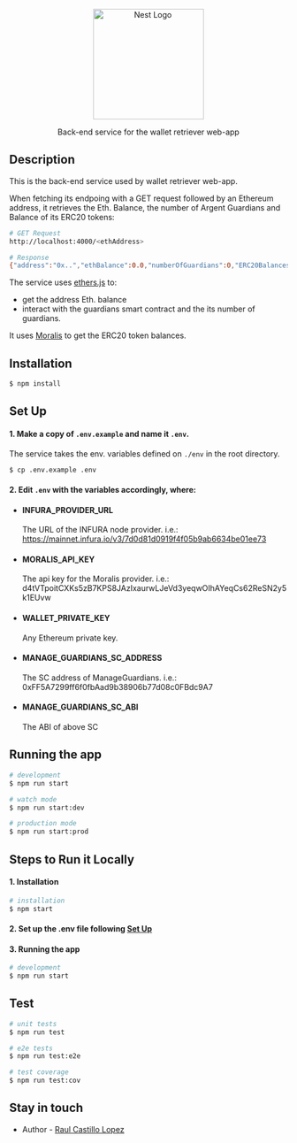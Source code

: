 <p align="center">
  <a href="http://nestjs.com/" target="blank"><img src="https://logovectordl.com/wp-content/uploads/2020/11/argent-xyz-logo-vector.png" width="200" alt="Nest Logo" /></a>
</p>

[circleci-image]: https://img.shields.io/circleci/build/github/nestjs/nest/master?token=abc123def456
[circleci-url]: https://circleci.com/gh/nestjs/nest

  <p align="center">Back-end service for the wallet retriever web-app</p>

## Description

This is the back-end service used by wallet retriever web-app.

When fetching its endpoing with a GET request followed by an Ethereum address, it retrieves the Eth. Balance, the number of Argent Guardians and Balance of its ERC20 tokens:
```bash
# GET Request
http://localhost:4000/<ethAddress>

# Response
{"address":"0x..","ethBalance":0.0,"numberOfGuardians":0,"ERC20Balances":[]}
```
The service uses [ethers.js](https://docs.ethers.io/v5/) to:
- get the address Eth. balance
- interact with the guardians smart contract and the its number of guardians.

It uses [Moralis](https://docs.moralis.io/?utm_source=blog&utm_medium=post&utm_campaign=How%2520to%2520Get%2520NFT%2520and%2520ERC-20%2520Token%2520Balances%2520in%25203%2520Steps) to get the ERC20 token balances.

## Installation
```bash
$ npm install
```

## Set Up
#### 1. Make a copy of `.env.example` and name it `.env`.
   The service takes the env. variables defined on `./env` in the root directory.
```bash
$ cp .env.example .env
```
#### 2. Edit `.env` with the variables accordingly, where:
- #### INFURA_PROVIDER_URL
  The URL of the INFURA node provider. i.e.: https://mainnet.infura.io/v3/7d0d81d0919f4f05b9ab6634be01ee73
- #### MORALIS_API_KEY
  The api key for the Moralis provider. i.e.: d4tVTpoitCXKs5zB7KPS8JAzIxaurwLJeVd3yeqwOIhAYeqCs62ReSN2y5k1EUvw
- #### WALLET_PRIVATE_KEY
  Any Ethereum private key.
- #### MANAGE_GUARDIANS_SC_ADDRESS
  The SC address of ManageGuardians. i.e.: 0xFF5A7299ff6f0fbAad9b38906b77d08c0FBdc9A7
- #### MANAGE_GUARDIANS_SC_ABI
  The ABI of above SC

## Running the app

```bash
# development
$ npm run start

# watch mode
$ npm run start:dev

# production mode
$ npm run start:prod
```

## Steps to Run it Locally

#### 1. Installation
```bash
# installation
$ npm start
```
#### 2. Set up the .env file following [Set Up](#set-up)
#### 3. Running the app
```bash
# development
$ npm run start
```

## Test

```bash
# unit tests
$ npm run test

# e2e tests
$ npm run test:e2e

# test coverage
$ npm run test:cov
```

## Stay in touch

- Author - [Raul Castillo Lopez](https://www.linkedin.com/in/raulcastillolopez/)
